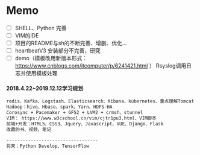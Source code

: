 
# Memo

- [ ] SHELL、Python 完善
- [ ] VIM的IDE
- [ ] 项目的README与sh的不断完善、增删、优化...
- [ ] heartbeatV3 安装部分不完善，研究
- [ ] demo（模板改用新版本形式：https://www.cnblogs.com/itcomputer/p/6241421.html ） Rsyslog调用日志并使用模板处理

#### 2018.4.22~2019.12.12学习规划
```txt
redis、Kafka、Logstash、Elasticsearch、Kibana、kubernetes、重点理解Tomcat
Hadoop：hive、Hbase、spark、Yarn、HDFS-HA
Corosync + Pacemaker + GFS2 + LVM2 + crmsh、stunnel
VIM： https://www.w3cschool.cn/vim/cjtr1pu3.html、VIM脚本
前端+开发：HTML5、CSS3、Jquery、Javascript、VUE、Django、Flask
收藏的书、视频、笔记

----------------------------------
将来：Python Develop、TensorFlow
```
